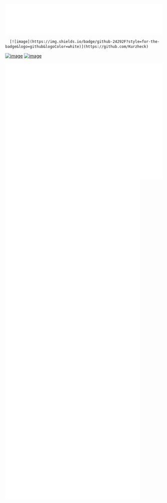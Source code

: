 <img align="center" src="/metrics.header.svg" alt="header">

      [![image](https://img.shields.io/badge/github-24292F?style=for-the-badge&logo=github&logoColor=white)](https://github.com/Kurzheck)
[![image](https://img.shields.io/badge/Instagram-E4405F?style=for-the-badge&logo=instagram&logoColor=white)](https://www.instagram.com/krzhck/)
[![image](https://img.shields.io/badge/Unsplash-000000?style=for-the-badge&logo=unsplash&logoColor=white)](https://unsplash.com/@kurzheck)

<img align="center" src="/metrics.base.svg" alt="base">
<img align="center" src="/metrics.plugin.svg" alt="plugin">
